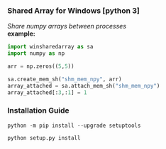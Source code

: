 ### Shared Array for Windows [python 3]
*Share numpy arrays between processes*
<br/>
**example:**
```python
import winsharedarray as sa
import numpy as np

arr = np.zeros((5,5))

sa.create_mem_sh("shm_mem_npy", arr)
array_attached = sa.attach_mem_sh("shm_mem_npy")
array_attached[:3,:1] = 1
```

### Installation Guide
```
python -m pip install --upgrade setuptools

python setup.py install
```